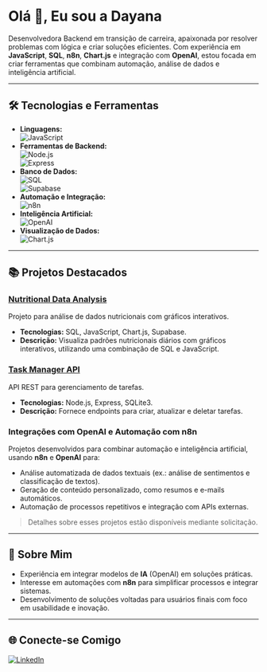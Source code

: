 # Olá 👋, Eu sou a Dayana  

Desenvolvedora Backend em transição de carreira, apaixonada por resolver problemas com lógica e criar soluções eficientes. Com experiência em **JavaScript**, **SQL**, **n8n**, **Chart.js** e integração com **OpenAI**, estou focada em criar ferramentas que combinam automação, análise de dados e inteligência artificial.

---

## 🛠️ Tecnologias e Ferramentas
- **Linguagens:**  
  ![JavaScript](https://img.shields.io/badge/-JavaScript-F7DF1E?style=for-the-badge&logo=javascript&logoColor=black)  
- **Ferramentas de Backend:**  
  ![Node.js](https://img.shields.io/badge/-Node.js-339933?style=for-the-badge&logo=node.js&logoColor=white)  
  ![Express](https://img.shields.io/badge/-Express-000000?style=for-the-badge&logo=express&logoColor=white)  
- **Banco de Dados:**  
  ![SQL](https://img.shields.io/badge/-SQL-4479A1?style=for-the-badge&logo=postgresql&logoColor=white)  
  ![Supabase](https://img.shields.io/badge/-Supabase-3ECF8E?style=for-the-badge&logo=supabase&logoColor=white)  
- **Automação e Integração:**  
  ![n8n](https://img.shields.io/badge/-n8n-2596be?style=for-the-badge&logo=n8n&logoColor=white)  
- **Inteligência Artificial:**  
  ![OpenAI](https://img.shields.io/badge/-OpenAI-412991?style=for-the-badge&logo=openai&logoColor=white)  
- **Visualização de Dados:**  
  ![Chart.js](https://img.shields.io/badge/-Chart.js-FF6384?style=for-the-badge&logo=chartdotjs&logoColor=white)  

---

## 📚 Projetos Destacados

### [Nutritional Data Analysis](https://github.com/dayana-de-paula/analise-dados-nutricao)  
Projeto para análise de dados nutricionais com gráficos interativos.  
- **Tecnologias:** SQL, JavaScript, Chart.js, Supabase.  
- **Descrição:** Visualiza padrões nutricionais diários com gráficos interativos, utilizando uma combinação de SQL e JavaScript.

### [Task Manager API](https://github.com/dayana-de-paula/task-manager-api)  
API REST para gerenciamento de tarefas.  
- **Tecnologias:** Node.js, Express, SQLite3.  
- **Descrição:** Fornece endpoints para criar, atualizar e deletar tarefas.  

### Integrações com OpenAI e Automação com n8n  
Projetos desenvolvidos para combinar automação e inteligência artificial, usando **n8n** e **OpenAI** para:
- Análise automatizada de dados textuais (ex.: análise de sentimentos e classificação de textos).  
- Geração de conteúdo personalizado, como resumos e e-mails automáticos.  
- Automação de processos repetitivos e integração com APIs externas.

> Detalhes sobre esses projetos estão disponíveis mediante solicitação.

---

## 🌟 Sobre Mim  
- Experiência em integrar modelos de **IA** (OpenAI) em soluções práticas.  
- Interesse em automações com **n8n** para simplificar processos e integrar sistemas.  
- Desenvolvimento de soluções voltadas para usuários finais com foco em usabilidade e inovação.

---

## 🌐 Conecte-se Comigo  
[![LinkedIn](https://img.shields.io/badge/-LinkedIn-0077B5?style=for-the-badge&logo=linkedin&logoColor=white)](https://linkedin.com/in/dayana-depaula)  
